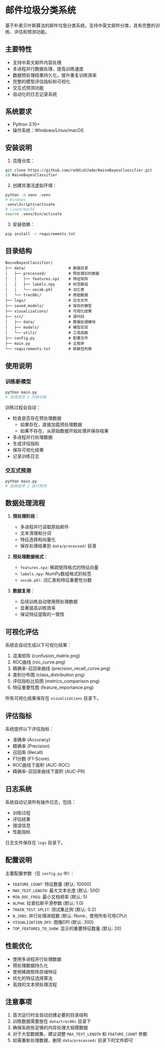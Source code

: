 # 邮件垃圾分类系统

基于朴素贝叶斯算法的邮件垃圾分类系统，支持中英文邮件分类，具有完整的训练、评估和预测功能。

## 主要特性

- 支持中英文邮件内容处理
- 多进程并行数据处理，提高训练速度
- 数据预处理结果持久化，提升重复训练效率
- 完整的模型评估指标和可视化
- 交互式预测功能
- 自动化的日志记录系统

## 系统要求

- Python 3.10+
- 操作系统：Windows/Linux/macOS

## 安装说明

1. 克隆仓库：
```bash
git clone https://github.com/reddishJade/NaiveBayesClassifier.git
cd NaiveBayesClassifier
```

2. 创建并激活虚拟环境：
```bash
python -m venv .venv
# Windows
.venv\Scripts\activate
# Linux/macOS
source .venv/bin/activate
```

3. 安装依赖：
```bash
pip install -r requirements.txt
```

## 目录结构

```
NaiveBayesClassifier/
├── data/                  	# 数据目录
│   ├── processed/        	# 预处理后的数据
│   │   ├── features.npz  	# 特征矩阵
│   │   ├── labels.npy   	# 标签数组
│   │   └── vocab.pkl    	# 词汇表
│   └── trec06c/         	# 原始数据
├── logs/                 	# 日志文件
├── saved_models/        	# 保存的模型
├── visualizations/      	# 可视化结果
├── src/                 	# 源代码
│   ├── data/           	# 数据处理模块
│   ├── models/         	# 模型实现
│   └── utils/          	# 工具函数
├── config.py           	# 配置文件
├── main.py             	# 主程序
└── requirements.txt    	# 依赖包列表
```

## 使用说明

### 训练新模型

```bash
python main.py
# 选择选项 1 开始训练
```

训练过程会自动：
- 检查是否存在预处理数据
  - 如果存在，直接加载预处理数据
  - 如果不存在，从原始数据开始处理并保存结果
- 多进程并行处理数据
- 生成评估指标
- 保存可视化结果
- 记录训练日志

### 交互式预测

```bash
python main.py
# 选择选项 2 进行预测
```

## 数据处理流程

1. **预处理阶段**：
   - 多进程并行读取原始邮件
   - 文本清理和分词
   - 特征选择和向量化
   - 保存处理结果到 `data/processed/` 目录

2. **预处理数据格式**：
   - `features.npz`: 稀疏矩阵格式的特征向量
   - `labels.npy`: NumPy数组格式的标签
   - `vocab.pkl`: 词汇表和特征重要性分数

3. **数据复用**：
   - 后续训练自动使用预处理数据
   - 显著提高训练效率
   - 保证特征提取的一致性

## 可视化评估

系统会自动生成以下可视化结果：

1. 混淆矩阵 (confusion_matrix.png)
2. ROC曲线 (roc_curve.png)
3. 精确率-召回率曲线 (precision_recall_curve.png)
4. 类别分布图 (class_distribution.png)
5. 评估指标比较图 (metrics_comparison.png)
6. 特征重要性图 (feature_importance.png)

所有可视化结果保存在 `visualizations` 目录下。

## 评估指标

系统提供以下评估指标：

- 准确率 (Accuracy)
- 精确率 (Precision)
- 召回率 (Recall)
- F1分数 (F1-Score)
- ROC曲线下面积 (AUC-ROC)
- 精确率-召回率曲线下面积 (AUC-PR)

## 日志系统

系统自动记录所有操作日志，包括：
- 训练过程
- 评估结果
- 错误信息
- 性能指标

日志文件保存在 `logs` 目录下。

## 配置说明

主要配置参数（在 `config.py` 中）：

- `FEATURE_COUNT`: 特征数量 (默认: 10000)
- `MAX_TEXT_LENGTH`: 最大文本长度 (默认: 500)
- `MIN_DOC_FREQ`: 最小文档频率 (默认: 5)
- `ALPHA`: 拉普拉斯平滑参数 (默认: 1.0)
- `TRAIN_TEST_SPLIT`: 测试集比例 (默认: 0.2)
- `N_JOBS`: 并行处理进程数 (默认: None，使用所有可用CPU)
- `VISUALIZATION_DPI`: 图像DPI (默认: 300)
- `TOP_FEATURES_TO_SHOW`: 显示的重要特征数量 (默认: 20)

## 性能优化

- 使用多进程并行处理数据
- 预处理数据持久化
- 使用稀疏矩阵存储特征
- 优化的特征选择算法
- 高效的文本预处理流程

## 注意事项

1. 首次运行时会自动创建必要的目录结构
2. 训练数据需要放在 `data/trec06c` 目录下
3. 确保系统有足够的内存处理大规模数据
4. 对于大型数据集，建议调整 `MAX_TEXT_LENGTH` 和 `FEATURE_COUNT` 参数
5. 如需重新处理数据，删除 `data/processed/` 目录下的文件即可
